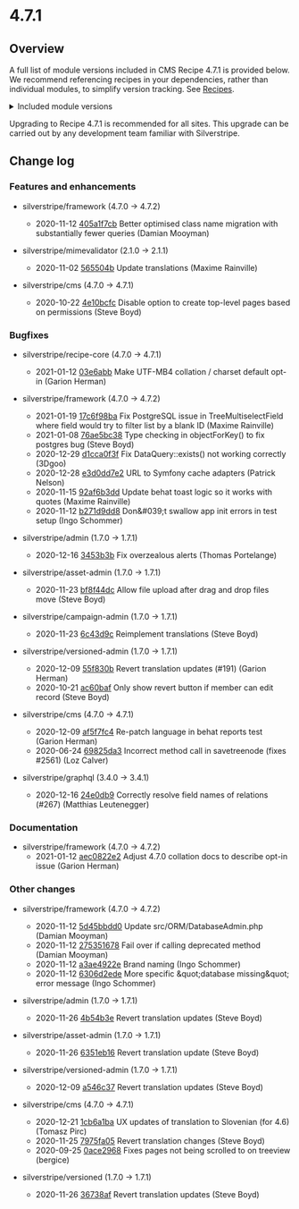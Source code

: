 # 4.7.1

## Overview

A full list of module versions included in CMS Recipe 4.7.1 is provided below. We recommend referencing recipes in your dependencies, rather than individual modules, to simplify version tracking. See [Recipes](/getting_started/).

<details>
<summary>Included module versions</summary>

| Module | Version |
| ------ | ------- |
| silverstripe/admin | **1.7.1** |
| silverstripe/asset-admin | **1.7.1** |
| silverstripe/assets | 1.7.0 |
| silverstripe/campaign-admin | **1.7.1** |
| silverstripe/cms | **4.7.1** |
| silverstripe/config | 1.1.0 |
| silverstripe/errorpage | 1.7.0 |
| silverstripe/framework | **4.7.2** |
| silverstripe/graphql | **3.4.1** |
| silverstripe/mimevalidator | **2.1.1** |
| silverstripe/reports | 4.7.0 |
| silverstripe/siteconfig | 4.7.0 |
| silverstripe/versioned | **1.7.1** |
| silverstripe/versioned-admin | **1.7.1** |
</details>

Upgrading to Recipe 4.7.1 is recommended for all sites. This upgrade can be carried out by any development team familiar with Silverstripe.

<!--- Changes below this line will be automatically regenerated -->
<!-- markdownlint-disable proper-names enhanced-proper-names -->

## Change log

### Features and enhancements

- silverstripe/framework (4.7.0 -&gt; 4.7.2)
  - 2020-11-12 [405a1f7cb](https://github.com/silverstripe/silverstripe-framework/commit/405a1f7cb62166d34f61091e366eb2d980d0793d) Better optimised class name migration with substantially fewer queries (Damian Mooyman)

- silverstripe/mimevalidator (2.1.0 -&gt; 2.1.1)
  - 2020-11-02 [565504b](https://github.com/silverstripe/silverstripe-mimevalidator/commit/565504b857adb900424f73ac3d0c03e0bad1410d) Update translations (Maxime Rainville)

- silverstripe/cms (4.7.0 -&gt; 4.7.1)
  - 2020-10-22 [4e10bcfc](https://github.com/silverstripe/silverstripe-cms/commit/4e10bcfc51f915f78a925f60adab1c175e93b2be) Disable option to create top-level pages based on permissions (Steve Boyd)

### Bugfixes

- silverstripe/recipe-core (4.7.0 -&gt; 4.7.1)
  - 2021-01-12 [03e6abb](https://github.com/silverstripe/recipe-core/commit/03e6abbfc32b065cef971680164ed071c7738ec5) Make UTF-MB4 collation / charset default opt-in (Garion Herman)

- silverstripe/framework (4.7.0 -&gt; 4.7.2)
  - 2021-01-19 [17c6f98ba](https://github.com/silverstripe/silverstripe-framework/commit/17c6f98ba2096a6616b7af1a759ee5aa79546876) Fix PostgreSQL issue in TreeMultiselectField where field would try to filter list by a blank ID (Maxime Rainville)
  - 2021-01-08 [76ae5bc38](https://github.com/silverstripe/silverstripe-framework/commit/76ae5bc38af677d0b814bf80d5aa1120ff86d448) Type checking in objectForKey() to fix postgres bug (Steve Boyd)
  - 2020-12-29 [d1cca0f3f](https://github.com/silverstripe/silverstripe-framework/commit/d1cca0f3fb13a0e443ed2d523bbeb03e74a3591f) Fix DataQuery::exists() not working correctly (3Dgoo)
  - 2020-12-28 [e3d0dd7e2](https://github.com/silverstripe/silverstripe-framework/commit/e3d0dd7e233e169c7582785215cb8ba06cfcf497) URL to Symfony cache adapters (Patrick Nelson)
  - 2020-11-15 [92af6b3dd](https://github.com/silverstripe/silverstripe-framework/commit/92af6b3dd5cacc1c2e2dea2633987e14e3d0b7bd) Update behat toast logic so it works with quotes (Maxime Rainville)
  - 2020-11-12 [b271d9dd8](https://github.com/silverstripe/silverstripe-framework/commit/b271d9dd89e2af041ffca71b823119d0219674a6) Don&amp;#039;t swallow app init errors in test setup (Ingo Schommer)

- silverstripe/admin (1.7.0 -&gt; 1.7.1)
  - 2020-12-16 [3453b3b](https://github.com/silverstripe/silverstripe-admin/commit/3453b3be7ae1e9c989ee004fdbd39a237a4aec61) Fix overzealous alerts (Thomas Portelange)

- silverstripe/asset-admin (1.7.0 -&gt; 1.7.1)
  - 2020-11-23 [bf8f44dc](https://github.com/silverstripe/silverstripe-asset-admin/commit/bf8f44dc7e3e953bc918c081858c2e985ee4848f) Allow file upload after drag and drop files move (Steve Boyd)

- silverstripe/campaign-admin (1.7.0 -&gt; 1.7.1)
  - 2020-11-23 [6c43d9c](https://github.com/silverstripe/silverstripe-campaign-admin/commit/6c43d9c562cf6e2e581181db25615a1736891b8d) Reimplement translations (Steve Boyd)

- silverstripe/versioned-admin (1.7.0 -&gt; 1.7.1)
  - 2020-12-09 [55f830b](https://github.com/silverstripe/silverstripe-versioned-admin/commit/55f830bff4ab3d513ce291cf4e97d0e5eba8dedc) Revert translation updates (#191) (Garion Herman)
  - 2020-10-21 [ac60baf](https://github.com/silverstripe/silverstripe-versioned-admin/commit/ac60baf9d1ff7ececcf90c4cb13cd7dc16fa67ce) Only show revert button if member can edit record (Steve Boyd)

- silverstripe/cms (4.7.0 -&gt; 4.7.1)
  - 2020-12-09 [af5f7fc4](https://github.com/silverstripe/silverstripe-cms/commit/af5f7fc44575d0cd83928e753fb379718fbb3031) Re-patch language in behat reports test (Garion Herman)
  - 2020-06-24 [69825da3](https://github.com/silverstripe/silverstripe-cms/commit/69825da30ae238cbc61eb9d02f39ea1c3342c48e) Incorrect method call in savetreenode (fixes #2561) (Loz Calver)

- silverstripe/graphql (3.4.0 -&gt; 3.4.1)
  - 2020-12-16 [24e0db9](https://github.com/silverstripe/silverstripe-graphql/commit/24e0db9d44f1f9c071d9e6f71e5f2352ffcd5fa3) Correctly resolve field names of relations (#267) (Matthias Leutenegger)

### Documentation

- silverstripe/framework (4.7.0 -&gt; 4.7.2)
  - 2021-01-12 [aec0822e2](https://github.com/silverstripe/silverstripe-framework/commit/aec0822e275d3ceacdcfb303d09cb9b1798480ef) Adjust 4.7.0 collation docs to describe opt-in issue (Garion Herman)

### Other changes

- silverstripe/framework (4.7.0 -&gt; 4.7.2)
  - 2020-11-12 [5d45bbdd0](https://github.com/silverstripe/silverstripe-framework/commit/5d45bbdd0d62ce370661e94129d60fab8a30c9d0) Update src/ORM/DatabaseAdmin.php (Damian Mooyman)
  - 2020-11-12 [275351678](https://github.com/silverstripe/silverstripe-framework/commit/2753516783c6ebe7fce2370f61ee0303cc216119) Fail over if calling deprecated method (Damian Mooyman)
  - 2020-11-12 [a3ae4922e](https://github.com/silverstripe/silverstripe-framework/commit/a3ae4922e434273d97b9db056233796d45802034) Brand naming (Ingo Schommer)
  - 2020-11-12 [6306d2ede](https://github.com/silverstripe/silverstripe-framework/commit/6306d2ede3baaf954bc6c94d2f94d8dd6342ede4) More specific &amp;quot;database missing&amp;quot; error message (Ingo Schommer)

- silverstripe/admin (1.7.0 -&gt; 1.7.1)
  - 2020-11-26 [4b54b3e](https://github.com/silverstripe/silverstripe-admin/commit/4b54b3e99793cbe16a0b9c51ec306b4202246d8c) Revert translation updates (Steve Boyd)

- silverstripe/asset-admin (1.7.0 -&gt; 1.7.1)
  - 2020-11-26 [6351eb16](https://github.com/silverstripe/silverstripe-asset-admin/commit/6351eb160b6110b8f4f8cf0778344d4eb65633c8) Revert translation update (Steve Boyd)

- silverstripe/versioned-admin (1.7.0 -&gt; 1.7.1)
  - 2020-12-09 [a546c37](https://github.com/silverstripe/silverstripe-versioned-admin/commit/a546c371beb9e876d5775176bd9fedbe05a633ae) Revert translation updates (Steve Boyd)

- silverstripe/cms (4.7.0 -&gt; 4.7.1)
  - 2020-12-21 [1cb6a1ba](https://github.com/silverstripe/silverstripe-cms/commit/1cb6a1baf22307de4cee746aba14fafb36c3a431) UX updates of translation to Slovenian (for 4.6) (Tomasz Pirc)
  - 2020-11-25 [7975fa05](https://github.com/silverstripe/silverstripe-cms/commit/7975fa05575addc7818589a605b077b17a6e54a3) Revert translation changes (Steve Boyd)
  - 2020-09-25 [0ace2968](https://github.com/silverstripe/silverstripe-cms/commit/0ace2968b311d1c381828ae0553000a6340df2c3) Fixes pages not being scrolled to on treeview (bergice)

- silverstripe/versioned (1.7.0 -&gt; 1.7.1)
  - 2020-11-26 [36738af](https://github.com/silverstripe/silverstripe-versioned/commit/36738af064f775a0de4025ff927db11506314462) Revert translation updates (Steve Boyd)

<!--- Changes above this line will be automatically regenerated -->
